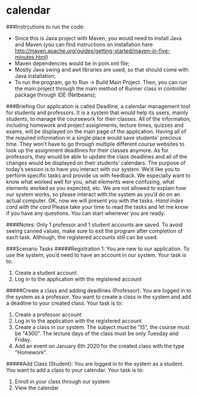# calendar

###Instrcutions to run the code:
- Since this is Java project with Maven, you would need to install Java and Maven (you can find instructions on installation here http://maven.apache.org/guides/getting-started/maven-in-five-minutes.html)
- Maven dependencies would be in pom.xml file;
- Mostly Java swing and awt libraries are used, so that should come with Java installation;
- To run the program, go to Run -> Build Main Project. Then, you can run the main project through the main method of Runner class in controller package through IDE (Netbeans);

###Briefing 
Our application is called Deadline, a calendar management tool for students and professors. It is a system that would help its users, mainly students, to manage the coursework for their classes. All of the information, including homework and project assignments, lecture times, quizzes and exams, will be displayed on the main page of the application. Having all of the required information in a single place would save students' precious time. They won't have to go through multiple different course websites to look up the assignment deadlines for their classes anymore. As for professors, they would be able to update the class deadlines and all of the changes would be displayed on their students' calendars. 
The purpose of today’s session is to have you interact with our system. We’d like you to perform specific tasks and provide us with feedback. We especially want to know what worked well for you, what elements were confusing, what elements worked as you expected, etc. We are not allowed to explain how our system works, so please interact with the system as you’d do on an actual computer. 
OK, now we will present you with the tasks. *Hand index card with the card* Please take your time to read the tasks and let me know if you have any questions. You can start whenever you are ready.

####Notes:
Only 1 professor and 1 student accounts are saved. To avoid seeing canned values, make sure to exit the program after completion of each task. Although, the registered accounts still can be used. 

###Scenario Tasks
#####Registration 1:
You are new to our application. To use the system, you’d need to have an account in our system. Your task is to:
 1. Create a student account
 2. Log in to the application with the registered account

#####Create a class and adding deadlines (Professor):
You are logged in to the system as a professor. You want to create a class in the system and add a deadline to your created class. Your task is to:
 1. Create a professor account 
 2. Log in to the application with the registered account
 3. Create a class in our system. The subject must be "IS", the course must be "4300". The lecture days of the class must be only Tuesday and Friday. 
 4. Add an event on January 6th 2020 for the created class with the type "Homework".

#####Add Class (Student):
You are logged in to the system as a student. You want to add a class to your calendar. Your task is to:
 1. Enroll in your class through our system
 2. View the calendar
